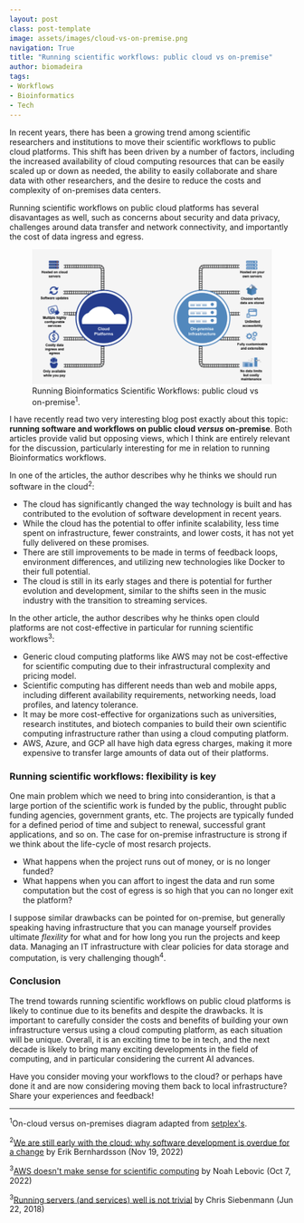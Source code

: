 ```yaml
---
layout: post
class: post-template
image: assets/images/cloud-vs-on-premise.png
navigation: True
title: "Running scientific workflows: public cloud vs on-premise"
author: biomadeira
tags:
- Workflows
- Bioinformatics
- Tech
---
```


In recent years, there has been a growing trend among scientific researchers and institutions to move their
scientific workflows to public cloud platforms.
This shift has been driven by a number of factors, including the increased availability of cloud computing resources
that can be easily scaled up or down as needed,
the ability to easily collaborate and share data with other researchers,
and the desire to reduce the costs and complexity of on-premises data centers.

Running scientific workflows on public cloud platforms has several disavantages as well, 
such as concerns about security and data privacy, challenges around data transfer and network connectivity,
and importantly the cost of data ingress and egress.

<figure class="kg-card kg-image-card kg-width-wide kg-card-hascaption">
    <img src="assets/images/cloud-vs-on-premise.png" class="kg-image" alt="Cloud vs on-premise">
    <figcaption>Running Bioinformatics Scientific Workflows: public cloud vs on-premise<sup>1</sup>.</figcaption>
</figure>


I have recently read two very interesting blog post exactly about this topic: 
**running software and workflows on public cloud *versus* on-premise**. 
Both articles provide valid but opposing views, 
which I think are entirely relevant for the discussion,
particularly interesting for me in relation to running Bioinformatics workflows.

In one of the articles, the author describes why he thinks we should run software in the cloud<sup>2</sup>:

* The cloud has significantly changed the way technology is built and has contributed to the 
evolution of software development in recent years.
* While the cloud has the potential to offer infinite scalability, less time spent on infrastructure, 
fewer constraints, and lower costs, it has not yet fully delivered on these promises.
* There are still improvements to be made in terms of feedback loops, environment differences, 
and utilizing new technologies like Docker to their full potential.
* The cloud is still in its early stages and there is potential for further evolution and development, 
similar to the shifts seen in the music industry with the transition to streaming services.

In the other article, the author describes why he thinks open clould platforms are
not cost-effective in particular for running scientific workflows<sup>3</sup>:

* Generic cloud computing platforms like AWS may not be cost-effective for scientific 
computing due to their infrastructural complexity and pricing model.
* Scientific computing has different needs than web and mobile apps, including different availability 
requirements, networking needs, load profiles, and latency tolerance.
* It may be more cost-effective for organizations such as universities, research institutes, and biotech companies 
to build their own scientific computing infrastructure rather than using a cloud computing platform.
* AWS, Azure, and GCP all have high data egress charges, making it more expensive to transfer 
large amounts of data out of their platforms.

### Running scientific workflows: flexibility is key

One main problem which we need to bring into considerantion, is that a large portion of the scientific
work is funded by the public, throught public funding agencies, government grants, etc.
The projects are typically funded for a defined period of time and subject to renewal, 
successful grant applications, and so on.
The case for on-premise infrastructure is strong if we think about the life-cycle of most resarch projects.

* What happens when the project runs out of money, or is no longer funded?
* What happens when you can affort to ingest the data and run some computation but the cost of 
egress is so high that you can no longer exit the platform?

I suppose similar drawbacks can be pointed for on-premise, but generally speaking having 
infrastructure that you can manage yourself provides ultimate *flexility* for what and for 
how long you run the projects and keep data.
Managing an IT infrastructure with clear policies for data storage and computation, 
is very challenging though<sup>4</sup>.

### Conclusion

The trend towards running scientific workflows on public cloud platforms is 
likely to continue due to its benefits and despite the drawbacks.
It is important to carefully consider the costs and benefits of building your own
infrastructure versus using a cloud computing platform, as each situation will be unique.
Overall, it is an exciting time to be in tech,
and the next decade is likely to bring many exciting developments in the field of computing,
and in particular considering the current AI advances.

Have you consider moving your workflows to the cloud? or perhaps have done it and
are now considering moving them back to local infrastructure? 
Share your experiences and feedback!

---
<sup>1</sup>On-cloud versus on-premises diagram adapted from [setplex's](https://setplex.com/blog/in-cloud-vs-on-prem/).

<sup>2</sup>[We are still early with the cloud: why software development is overdue for a change](https://erikbern.com/2022/10/19/we-are-still-early-with-the-cloud.html)
by Erik Bernhardsson (Nov 19, 2022)

<sup>3</sup>[AWS doesn't make sense for scientific computing](https://www.noahlebovic.com/aws-doesnt-make-sense-for-scientific-computing/)
by Noah Lebovic (Oct 7, 2022)

<sup>3</sup>[Running servers (and services) well is not trivial](https://utcc.utoronto.ca/~cks/space/blog/sysadmin/RunningServersNotTrivial)
by Chris Siebenmann (Jun 22, 2018)
